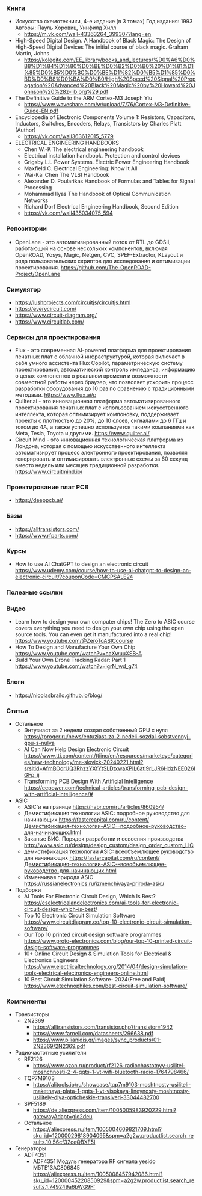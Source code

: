 
### Книги

- Искусство схемотехники, 4-е издание (в 3 томах) Год издания: 1993 Авторы: Пауль Хоровиц, Уинфилд Хилл 
    - https://m.vk.com/wall-43363264_399307?lang=en
- High-Speed Digital Design. A Handbook of Black Magic: The Design of High-Speed Digital Devices The initial course of black magic. Graham Martin, Johns
    - https://kolegite.com/EE_library/books_and_lectures/%D0%A6%D0%B8%D1%84%D1%80%D0%BE%D0%B2%D0%B0%20%D1%81%D1%85%D0%B5%D0%BC%D0%BE%D1%82%D0%B5%D1%85%D0%BD%D0%B8%D0%BA%D0%B0/High%20Speed%20Signal%20Propagation%20Advanced%20Black%20Magic%20by%20Howard%20Johnson%20%28z-lib.org%29.pdf
- The Definitive Guide to the ARM Cortex-M3 Joseph Yiu
    - https://www.waveshare.com/w/upload/7/76/Cortex-M3-Definitive-Guide-EN.pdf
- Encyclopedia of Electronic Components Volume 1: Resistors, Capacitors, Inductors, Switches, Encoders, Relays, Transistors by Charles Platt  (Author)
    - https://vk.com/wall363612015_5779
- ELECTRICAL ENGINEERING HANDBOOKS
    - Chen W.-K The electrical engineering handbook
    - Electrical installation handbook. Protection and control devices
    - Grigsby L.L Power Systems. Electric Power Engineering Handbook
    - Maxfield С. Electrical Engineering: Know It All
    - Wai-Kai Chen The VLSI Handbook
    - Alexander D. Poularikas Handbook of Formulas and Tables for Signal Processing 
    - Mohammad Ilyas The Handbook of Optical Communication Networks
    - Richard Dorf Electrical Engineering Handbook, Second Edition
    - https://vk.com/wall435034075_594

### Репозитории

- OpenLane - это автоматизированный поток от RTL до GDSII, работающий на основе нескольких компонентов, включая OpenROAD, Yosys, Magic, Netgen, CVC, SPEF-Extractor, KLayout и ряда пользовательских скриптов для исследования и оптимизации проектирования. https://github.com/The-OpenROAD-Project/OpenLane

### Симулятор

- https://lushprojects.com/circuitjs/circuitjs.html
- https://everycircuit.com/
- https://www.circuit-diagram.org/
- https://www.circuitlab.com/

### Сервисы для проектирования

- Flux - это современная AI-powered платформа для проектирования печатных плат с облачной инфраструктурой, которая включает в себя умного ассистента Flux Copilot, параметрическую систему проектирования, автоматический контроль импеданса, информацию о ценах компонентов в реальном времени и возможности совместной работы через браузер, что позволяет ускорить процесс разработки оборудования до 10 раз по сравнению с традиционными методами. https://www.flux.ai/p
- Quilter.ai - это инновационная платформа автоматизированного проектирования печатных плат с использованием искусственного интеллекта, которая оптимизирует компоновку, поддерживает проекты с плотностью до 20%, до 10 слоев, сигналами до 6 ГГц и током до 4А, а также успешно используется такими компаниями как Meta, Tesla, Toyota и другими. https://www.quilter.ai/
- Circuit Mind - это инновационная технологическая платформа из Лондона, которая с помощью искусственного интеллекта автоматизирует процесс электронного проектирования, позволяя генерировать и оптимизировать электронные схемы за 60 секунд вместо недель или месяцев традиционной разработки. https://www.circuitmind.io/

### Проектирование плат PCB

- https://deeppcb.ai/

### Базы

- https://alltransistors.com/
- https://www.rfparts.com/

### Курсы

- How to use AI ChatGPT to design an electronic circuit https://www.udemy.com/course/how-to-use-ai-chatgpt-to-design-an-electronic-circuit/?couponCode=CMCPSALE24

### Полезные ссылки

### Видео

- Learn how to design your own computer chips! The Zero to ASIC course covers everything you need to design your own chip using the open source tools. You can even get it manufactured into a real chip! https://www.youtube.com/@ZeroToASICcourse
- How To Design and Manufacture Your Own Chip https://www.youtube.com/watch?v=caXwuuXSB-A
- Build Your Own Drone Tracking Radar: Part 1 https://www.youtube.com/watch?v=igrN_wd_g74

### Блоги

- https://nicolasbrailo.github.io/blog/

### Статьи

- Остальное
    - Энтузиаст за 2 недели создал собственный GPU с нуля https://tproger.ru/news/entuziast-za-2-nedeli-sozdal-sobstvennyj-gpu-s-nulya
    - AI Can Now Help Design Electronic Circuit https://www.tti.com/content/ttiinc/en/resources/marketeye/categories/new-technology/me-slovick-20240221.html?srsltid=AfmBOorUQ3RhzzYXfYtSLDtxwaXPIL6ati9rLJR6HdzNEE026IGFp_ij
    - Transforming PCB Design With Artificial Intelligence https://eepower.com/technical-articles/transforming-pcb-design-with-artificial-intelligence/#
- ASIC
    - ASIC'и на границе https://habr.com/ru/articles/860954/
    - Демистификация технологии ASIC: подробное руководство для начинающих https://fastercapital.com/ru/content/Демистификация-технологии-ASIC--подробное-руководство-для-начинающих.html
    - Заканые БИС. Порядок разработки и освоения производства http://www.asic.ru/design/design_custom/design_order_custom_LIC
    - демистификация технологии ASIC: всеобъемлющее руководство для начинающих https://fastercapital.com/ru/content/Демистификация-технологии-ASIC--всеобъемлющее-руководство-для-начинающих.html
    - Изменчивая природа ASIC https://russianelectronics.ru/izmenchivaya-priroda-asic/
- Подборки
    - AI Tools For Electronic Circuit Design, Which Is Best? https://cselectricalandelectronics.com/ai-tools-for-electronic-circuit-design-which-is-best/
    - Top 10 Electronic Circuit Simulation Software https://www.circuitdiagram.co/top-10-electronic-circuit-simulation-software/
    - Our Top 10 printed circuit design software programmes https://www.proto-electronics.com/blog/our-top-10-printed-circuit-design-software-programmes
    - 10+ Online Circuit Design & Simulation Tools for Electrical & Electronics Engineers https://www.electricaltechnology.org/2014/04/design-simulation-tools-electrical-electronics-engineers-online.html
    - 10 Best Circuit Simulation Software- 2024(Free and Paid) https://www.etechnophiles.com/best-circuit-simulation-software/

### Компоненты

- Транзисторы
    - 2N2369
        - https://alltransistors.com/transistor.php?transistor=1942
        - https://www.farnell.com/datasheets/296638.pdf
        - https://www.pilianidis.gr/images/sync_products/01-2N2369/2N2369.pdf
- Радиочастотные усилители
    - RF2126
        - https://www.ozon.ru/product/rf2126-radiochastotnyy-usilitel-moshchnosti-2-4-ggts-1-vt-wifi-bluetooth-radio-1764798466/
    - TQP7M9103
        - https://alitools.io/ru/showcase/tqp7m9103-moshtnosty-usiliteli-maketnaya-plata-1-ggts-1-vt-visokaya-lineynosty-moshtnosty-usilitely-dlya-opticheskie-transiveri-33044482700
    - SPF5189
        - https://de.aliexpress.com/item/1005005983920229.html?gatewayAdapt=glo2deu
    - Остальное
        - https://aliexpress.ru/item/1005004609821709.html?sku_id=12000029818904095&spm=a2g2w.productlist.search_results.10.56cf32ceQBXF5I
- Генераторы
    - ADF4351
        - ADF4351 Модуль генератора RF сигнала yesido M5TE13AC806845 https://aliexpress.ru/item/1005008457942086.html?sku_id=12000045220850929&spm=a2g2w.productlist.search_results.1.749249a6bWG9Ff